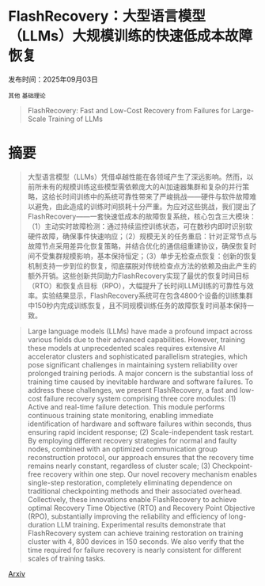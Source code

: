 # FlashRecovery：大型语言模型（LLMs）大规模训练的快速低成本故障恢复

发布时间：2025年09月03日

`其他` `基础理论`

> FlashRecovery: Fast and Low-Cost Recovery from Failures for Large-Scale Training of LLMs

# 摘要

> 大型语言模型（LLMs）凭借卓越性能在各领域产生了深远影响。然而，以前所未有的规模训练这些模型需依赖庞大的AI加速器集群和复杂的并行策略，这给长时间训练中的系统可靠性带来了严峻挑战——硬件与软件故障难以避免，由此造成的训练时间损耗十分严重。为应对这些挑战，我们提出了FlashRecovery——一套快速低成本的故障恢复系统，核心包含三大模块：（1）主动实时故障检测：通过持续监控训练状态，可在数秒内即时识别软硬件故障，确保事件快速响应；（2）规模无关的任务重启：针对正常节点与故障节点采用差异化恢复策略，并结合优化的通信组重建协议，确保恢复时间不受集群规模影响，基本保持恒定；（3）单步无检查点恢复：创新的恢复机制支持一步到位的恢复，彻底摆脱对传统检查点方法的依赖及由此产生的额外开销。这些创新共同助力FlashRecovery实现了最优的恢复时间目标（RTO）和恢复点目标（RPO），大幅提升了长时间LLM训练的可靠性与效率。实验结果显示，FlashRecovery系统可在包含4800个设备的训练集群中150秒内完成训练恢复，且不同规模训练任务的故障恢复时间基本保持一致。

> Large language models (LLMs) have made a profound impact across various fields due to their advanced capabilities. However, training these models at unprecedented scales requires extensive AI accelerator clusters and sophisticated parallelism strategies, which pose significant challenges in maintaining system reliability over prolonged training periods. A major concern is the substantial loss of training time caused by inevitable hardware and software failures. To address these challenges, we present FlashRecovery, a fast and low-cost failure recovery system comprising three core modules: (1) Active and real-time failure detection. This module performs continuous training state monitoring, enabling immediate identification of hardware and software failures within seconds, thus ensuring rapid incident response; (2) Scale-independent task restart. By employing different recovery strategies for normal and faulty nodes, combined with an optimized communication group reconstruction protocol, our approach ensures that the recovery time remains nearly constant, regardless of cluster scale; (3) Checkpoint-free recovery within one step. Our novel recovery mechanism enables single-step restoration, completely eliminating dependence on traditional checkpointing methods and their associated overhead. Collectively, these innovations enable FlashRecovery to achieve optimal Recovery Time Objective (RTO) and Recovery Point Objective (RPO), substantially improving the reliability and efficiency of long-duration LLM training. Experimental results demonstrate that FlashRecovery system can achieve training restoration on training cluster with 4, 800 devices in 150 seconds. We also verify that the time required for failure recovery is nearly consistent for different scales of training tasks.

[Arxiv](https://arxiv.org/abs/2509.03047)